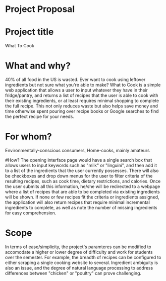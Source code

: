 # Project Proposal

# Project title
What To Cook

# What and why?
40% of all food in the US is wasted. Ever want to cook using leftover ingredients but not sure what you're able to make? What to Cook is a simple web application that allows a user to input whatever they have in their fridge/pantry, and returns a list of recipes that the user is able to cook with their existing ingredients, or at least requires minimal shopping to complete the full recipe. This not only reduces waste but also helps save money and time otherwise spent pouring over recipe books or Google searches to find the perfect recipe for your needs. 

# For whom?
Environmentally-conscious consumers, Home-cooks, mainly amateurs

#How?
The opening interface page would have a single search box that allows users to input keywords such as "milk" or "linguini", and then add it to a list of the ingredients that the user currently possesses. There will also be checkboxes and drop down menus for the user to filter criteria of the resulting recipes, such as cook time, dietary restrictions, and calories. Once the user submits all this information, he/she will be redirected to a webpage where a list of recipes that are able to be completed via existing ingredients will be shown. If none or few recipes fit the criteria or ingredients assigned, the application will also return recipes that require minimal incremental ingredients to complete, as well as note the number of missing ingredients for easy comprehension. 

# Scope
In terms of ease/simplicity, the project's paramteres can be modified to accomodate a higher or lower degree of difficulty and work for students over the semester. For example, the breadth of recipes can be configured to either scraping a single cooking website to several. Ingredient ambiguity is also an issue, and the degree of natural language processing to address differences between "chicken" or "poultry" can prove challenging. 